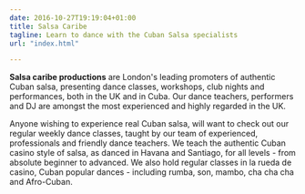 ```yaml
---
date: 2016-10-27T19:19:04+01:00
title: Salsa Caribe
tagline: Learn to dance with the Cuban Salsa specialists
url: "index.html"

---
```


**Salsa caribe productions** are London's leading promoters of authentic Cuban salsa,
presenting dance classes, workshops, club nights and performances, both in the
UK and in Cuba. Our dance teachers, performers and DJ are amongst the most
experienced and highly regarded in the UK.

Anyone wishing to experience real Cuban salsa, will want to check out our
regular weekly dance classes, taught by our team of experienced, professionals
and friendly dance teachers. We teach the authentic Cuban casino style of salsa,
as danced in Havana and Santiago, for all levels - from absolute beginner to
advanced. We also hold regular classes in la rueda de casino, Cuban popular
dances - including rumba, son, mambo, cha cha cha and Afro-Cuban.
